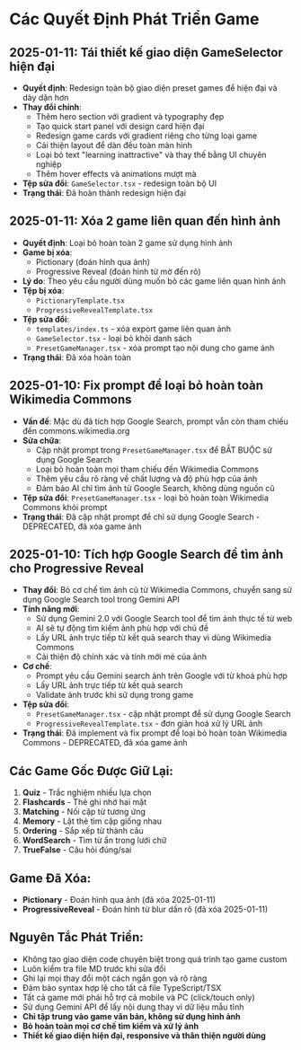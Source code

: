 
# Các Quyết Định Phát Triển Game

## 2025-01-11: Tái thiết kế giao diện GameSelector hiện đại
- **Quyết định**: Redesign toàn bộ giao diện preset games để hiện đại và dày dặn hơn
- **Thay đổi chính**:
  - Thêm hero section với gradient và typography đẹp
  - Tạo quick start panel với design card hiện đại
  - Redesign game cards với gradient riêng cho từng loại game
  - Cải thiện layout để dàn đều toàn màn hình
  - Loại bỏ text "learning inattractive" và thay thế bằng UI chuyên nghiệp
  - Thêm hover effects và animations mượt mà
- **Tệp sửa đổi**: `GameSelector.tsx` - redesign toàn bộ UI
- **Trạng thái**: Đã hoàn thành redesign hiện đại

## 2025-01-11: Xóa 2 game liên quan đến hình ảnh
- **Quyết định**: Loại bỏ hoàn toàn 2 game sử dụng hình ảnh
- **Game bị xóa**:
  - Pictionary (đoán hình qua ảnh)
  - Progressive Reveal (đoán hình từ mờ đến rõ)
- **Lý do**: Theo yêu cầu người dùng muốn bỏ các game liên quan hình ảnh
- **Tệp bị xóa**:
  - `PictionaryTemplate.tsx`
  - `ProgressiveRevealTemplate.tsx`
- **Tệp sửa đổi**:
  - `templates/index.ts` - xóa export game liên quan ảnh
  - `GameSelector.tsx` - loại bỏ khỏi danh sách
  - `PresetGameManager.tsx` - xóa prompt tạo nội dung cho game ảnh
- **Trạng thái**: Đã xóa hoàn toàn

## 2025-01-10: Fix prompt để loại bỏ hoàn toàn Wikimedia Commons
- **Vấn đề**: Mặc dù đã tích hợp Google Search, prompt vẫn còn tham chiếu đến commons.wikimedia.org
- **Sửa chữa**: 
  - Cập nhật prompt trong `PresetGameManager.tsx` để BẮT BUỘC sử dụng Google Search
  - Loại bỏ hoàn toàn mọi tham chiếu đến Wikimedia Commons
  - Thêm yêu cầu rõ ràng về chất lượng và độ phù hợp của ảnh
  - Đảm bảo AI chỉ tìm ảnh từ Google Search, không dùng nguồn cũ
- **Tệp sửa đổi**: `PresetGameManager.tsx` - loại bỏ hoàn toàn Wikimedia Commons khỏi prompt
- **Trạng thái**: Đã cập nhật prompt để chỉ sử dụng Google Search - DEPRECATED, đã xóa game ảnh

## 2025-01-10: Tích hợp Google Search để tìm ảnh cho Progressive Reveal
- **Thay đổi**: Bỏ cơ chế tìm ảnh cũ từ Wikimedia Commons, chuyển sang sử dụng Google Search tool trong Gemini API
- **Tính năng mới**: 
  - Sử dụng Gemini 2.0 với Google Search tool để tìm ảnh thực tế từ web
  - AI sẽ tự động tìm kiếm ảnh phù hợp với chủ đề
  - Lấy URL ảnh trực tiếp từ kết quả search thay vì dùng Wikimedia Commons
  - Cải thiện độ chính xác và tính mới mẻ của ảnh
- **Cơ chế**: 
  - Prompt yêu cầu Gemini search ảnh trên Google với từ khoá phù hợp
  - Lấy URL ảnh trực tiếp từ kết quả search
  - Validate ảnh trước khi sử dụng trong game
- **Tệp sửa đổi**: 
  - `PresetGameManager.tsx` - cập nhật prompt để sử dụng Google Search
  - `ProgressiveRevealTemplate.tsx` - đơn giản hoá xử lý URL ảnh
- **Trạng thái**: Đã implement và fix prompt để loại bỏ hoàn toàn Wikimedia Commons - DEPRECATED, đã xóa game ảnh

## Các Game Gốc Được Giữ Lại:
1. **Quiz** - Trắc nghiệm nhiều lựa chọn
2. **Flashcards** - Thẻ ghi nhớ hai mặt  
3. **Matching** - Nối cặp từ tương ứng
4. **Memory** - Lật thẻ tìm cặp giống nhau
5. **Ordering** - Sắp xếp từ thành câu
6. **WordSearch** - Tìm từ ẩn trong lưới chữ
7. **TrueFalse** - Câu hỏi đúng/sai

## Game Đã Xóa:
- **Pictionary** - Đoán hình qua ảnh (đã xóa 2025-01-11)
- **ProgressiveReveal** - Đoán hình từ blur dần rõ (đã xóa 2025-01-11)

## Nguyên Tắc Phát Triển:
- Không tạo giao diện code chuyên biệt trong quá trình tạo game custom
- Luôn kiểm tra file MD trước khi sửa đổi
- Ghi lại mọi thay đổi một cách ngắn gọn và rõ ràng
- Đảm bảo syntax hợp lệ cho tất cả file TypeScript/TSX
- Tất cả game mới phải hỗ trợ cả mobile và PC (click/touch only)
- Sử dụng Gemini API để lấy nội dung thay vì dữ liệu mẫu tĩnh
- **Chỉ tập trung vào game văn bản, không sử dụng hình ảnh**
- **Bỏ hoàn toàn mọi cơ chế tìm kiếm và xử lý ảnh**
- **Thiết kế giao diện hiện đại, responsive và thân thiện người dùng**
